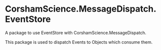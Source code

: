 # CorshamScience.MessageDispatch.EventStore
A package to use EventStore with CorshamScience.MessageDispatch.



This package is used to dispatch Events to Objects which consume them.